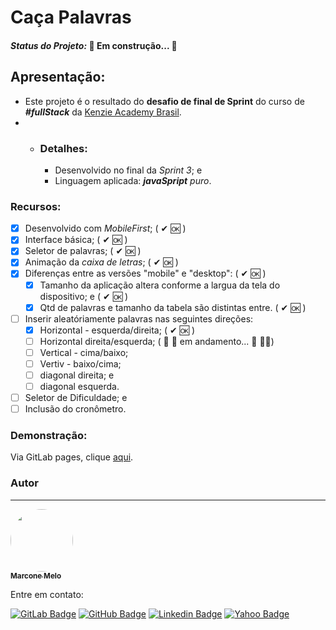 # Caça Palavras

#### *Status do Projeto:* 🚧 **Em construção...**  🚧

## Apresentação:
* Este projeto é o resultado do **desafio de final de Sprint** do curso de ***#fullStack*** da [Kenzie Academy Brasil](https://kenzie.com.br/).
* * ### Detalhes: 
      * Desenvolvido no final da *Sprint 3*; e
      * Linguagem aplicada: ***javaSpript*** *puro*.

### Recursos:
- [x] Desenvolvido com *MobileFirst*; ( ✔ 🆗 )
- [x] Interface básica; ( ✔ 🆗 )
- [x] Seletor de palavras; ( ✔ 🆗 )
- [x] Animação da *caixa de letras*; ( ✔ 🆗 )
- [x] Diferenças entre as versões "mobile" e "desktop": ( ✔ 🆗 )
  - [x] Tamanho da aplicação altera conforme a largua da tela do dispositivo; e ( ✔ 🆗 )
  - [x] Qtd de palavras e tamanho da tabela são distintas entre. ( ✔ 🆗 )
- [ ] Inserir aleatóriamente palavras nas seguintes direções: 
  - [x] Horizontal - esquerda/direita; ( ✔ 🆗 )
  - [ ] Horizontal direita/esquerda; ( 👷 🔧 em andamento... 🔨  👷‍♀️)
  - [ ] Vertical - cima/baixo;
  - [ ] Vertiv - baixo/cima;
  - [ ] diagonal direita; e 
  - [ ] diagonal esquerda.
- [ ] Seletor de Dificuldade; e
- [ ] Inclusão do cronômetro.

### Demonstração:
Via GitLab pages, clique [aqui](https://marconemm.gitlab.io/huntwords-game).

### Autor
---

<a href="https://www.linkedin.com/in/marconemm/">
 <img style="border-radius: 50%;" src="https://avatars.githubusercontent.com/u/15804964?s=400&amp;u=60f45399d863c1410217fc6666bc628c43f554dd&amp;v=4" width="100px;" alt=""/>
 <br />
 <sub><b>Marcone Melo</b></sub></a>

Entre em contato:

[![GitLab Badge](https://img.shields.io/badge/-Marcone_Melo-black?style=plastic&logo=GitLab&logoColor=yellow&link=https://gitlab.com/marconemm)](https://gitlab.com/marconemm)
[![GitHub Badge](https://img.shields.io/badge/-Marcone_Melo-black?style=plastic&logo=GitHub&logoColor=white&link=https://github.com/marconemm)](https://github.com/marconemm)
[![Linkedin Badge](https://img.shields.io/badge/-Marcone_Melo-blue?style=plastic&logo=Linkedin&logoColor=white&link=https://www.linkedin.com/in/marconemm/)](https://www.linkedin.com/in/marconemm/) 
[![Yahoo Badge](https://img.shields.io/badge/-marocnemendonca@ymial.com-c14438?style=plastic&logo=Yahoo!&logoColor=white&link=mailto:marocnemendonca@ymial.com)](mailto:marocnemendonca@ymial.com)

